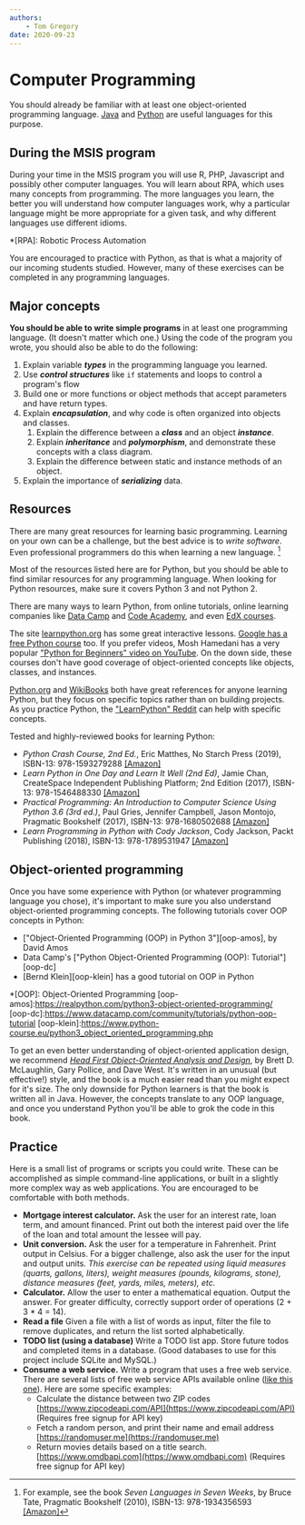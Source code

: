 ```yaml
---
authors:
    - Tom Gregory
date: 2020-09-23
---
```


# Computer Programming

You should already be familiar with at least one object-oriented programming language. [Java][java] and [Python][python] are useful languages for this purpose.

[java]:https://go.java/student-resources/
[python]:https://www.python.org/about/gettingstarted/

## During the MSIS program
During your time in the MSIS program you will use R, PHP, Javascript and possibly other computer languages. You will learn about RPA, which uses many concepts from programming. The more languages you learn, the better you will understand how computer languages work, why a particular language might be more appropriate for a given task, and why different languages use different idioms.

*[RPA]: Robotic Process Automation

You are encouraged to practice with Python, as that is what a majority of our incoming students studied. However, many of these exercises can be completed in any programming languages.

## Major concepts

**You should be able to write simple programs** in at least one programming language. (It doesn't matter which one.) Using the code of the program you wrote, you should also be able to do the following:

1. Explain variable _**types**_ in the programming language you learned.
2. Use _**control structures**_ like `if` statements and loops  to control a program's flow
3. Build one or more functions or object methods that accept parameters and have return types.
4. Explain _**encapsulation**_, and why code is often organized into objects and classes.
    1. Explain the difference between a _**class**_ and an object _**instance**_.
    2. Explain _**inheritance**_ and _**polymorphism**_, and demonstrate these concepts with a class diagram.
    3. Explain the difference between static and instance methods of an object.
5. Explain the importance of _**serializing**_ data.

## Resources

There are many great resources for learning basic programming. Learning on your own can be a challenge, but the best advice is to _write software_. Even professional programmers do this when learning a new language. [^sevenlang]

[^sevenlang]: For example, see the book _Seven Languages in Seven Weeks_, by Bruce Tate, Pragmatic Bookshelf (2010), ISBN-13: 978-1934356593 [[Amazon]](https://www.amazon.com/Seven-Languages-Weeks-Programming-Programmers/dp/193435659X/)

Most of the resources listed here are for Python, but you should be able to find similar resources for any programming language. When looking for Python resources, make sure it covers Python 3 and not Python 2.

There are many ways to learn Python, from online tutorials, online learning companies like [Data Camp][datacamp] and [Code Academy][codeacademy], and even [EdX courses][edx].

[datacamp]:https://www.datacamp.com/courses/intro-to-python-for-data-science
[codeacademy]:https://www.codecademy.com/catalog/language/python
[edx]:https://www.edx.org/learn/python

The site [learnpython.org](https://www.learnpython.org) has some great interactive lessons. [Google has a free Python course][google-python] too. If you prefer videos, Mosh Hamedani has a very popular ["Python for Beginners" video on YouTube][mosh-yt]. On the down side, these courses don't have good coverage of object-oriented concepts like objects, classes, and instances.

[Python.org][python-learn] and [WikiBooks][wikibooks] both have great references for anyone learning Python, but they focus on specific topics rather than on building projects. As you practice Python, the ["LearnPython" Reddit][reddit-learn] can help with specific concepts.

[mosh-yt]:https://www.youtube.com/watch?v=kqtD5dpn9C8
[google-python]:https://developers.google.com/edu/python/
[python-learn]:https://docs.python.org/3/tutorial/index.html
[wikibooks]:https://en.wikibooks.org/wiki/Python_Programming
[reddit-learn]:https://www.reddit.com/r/learnpython/wiki/faq

Tested and highly-reviewed books for learning Python:

  * _Python Crash Course, 2nd Ed._, Eric Matthes, No Starch Press (2019), ISBN-13: 978-1593279288 [[Amazon]](https://www.amazon.com/Python-Crash-Course-2nd-Edition/dp/1593279280/)
  * _Learn Python in One Day and Learn It Well (2nd Ed)_, Jamie Chan, CreateSpace Independent Publishing Platform; 2nd Edition (2017), ISBN-13: 978-1546488330 [[Amazon]](https://www.amazon.com/Learn-Python-One-Well-Hands/dp/1546488332/)
  * _Practical Programming: An Introduction to Computer Science Using Python 3.6 (3rd ed.)_, Paul Gries, Jennifer Campbell, Jason Montojo, Pragmatic Bookshelf (2017), ISBN-13: 978-1680502688 [[Amazon]](https://www.amazon.com/Practical-Programming-Introduction-Computer-Science-dp-1680502689/dp/1680502689/)
  * _Learn Programming in Python with Cody Jackson_, Cody Jackson, Packt Publishing (2018), ISBN-13: 978-1789531947 [[Amazon]](https://www.amazon.com/Learn-Programming-Python-Cody-Jackson/dp/1789531942/)

## Object-oriented programming

Once you have some experience with Python (or whatever programming language you chose), it's important to make sure you also understand object-oriented programming concepts. The following tutorials cover OOP concepts in Python:

* ["Object-Oriented Programming (OOP) in Python 3"][oop-amos], by David Amos
* Data Camp's ["Python Object-Oriented Programming (OOP): Tutorial"][oop-dc]
* [Bernd Klein][oop-klein] has a good tutorial on OOP in Python

*[OOP]: Object-Oriented Programming
[oop-amos]:https://realpython.com/python3-object-oriented-programming/
[oop-dc]:https://www.datacamp.com/community/tutorials/python-oop-tutorial
[oop-klein]:https://www.python-course.eu/python3_object_oriented_programming.php

To get an even better understanding of object-oriented application design, we recommend [_Head First Object-Oriented Analysis and Design_][hfooad], by Brett D. McLaughlin, Gary Pollice, and Dave West. It's written in an unusual (but effective!) style, and the book is a much easier read than you might expect for it's size. The only downside for Python learners is that the book is written all in Java. However, the concepts translate to any OOP language, and once you understand Python you'll be able to grok the code in this book.

[hfooad]:https://www.amazon.com/Head-First-Object-Oriented-Analysis-Design-dp-0596008678/dp/0596008678/

## Practice
Here is a small list of programs or scripts you could write. These can be accomplished as simple command-line applications, or built in a slightly more complex way as web applications. You are encouraged to be comfortable with both methods.

* **Mortgage interest calculator.** Ask the user for an interest rate, loan term, and amount financed. Print out both the interest paid over the life of the loan and total amount the lessee will pay.
* **Unit conversion.** Ask the user for a temperature in Fahrenheit. Print output in Celsius. For a bigger challenge, also ask the user for the input and output units. _This exercise can be repeated using liquid measures (quarts, gallons, liters), weight measures (pounds, kilograms, stone), distance measures (feet, yards, miles, meters), etc._
* **Calculator.** Allow the user to enter a mathematical equation. Output the answer. For greater difficulty, correctly support order of operations (2 + 3 * 4 = 14).
* **Read a file** Given a file with a list of words as input, filter the file to remove duplicates, and return the list sorted alphabetically.
* **TODO list (using a database)** Write a TODO list app. Store future todos and completed items in a database. (Good databases to use for this project include SQLite and MySQL.)
* **Consume a web service.** Write a program that uses a free web service. There are several lists of free web service APIs available online ([like this one](https://github.com/public-apis/public-apis)). Here are some specific examples:
    - Calculate the distance between two ZIP codes [https://www.zipcodeapi.com/API](https://www.zipcodeapi.com/API) (Requires free signup for API key)
    - Fetch a random person, and print their name and email address [https://randomuser.me](https://randomuser.me)
    - Return movies details based on a title search. [https://www.omdbapi.com](https://www.omdbapi.com) (Requires free signup for API key)
